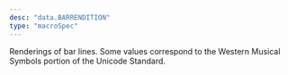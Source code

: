 ```yaml
---
desc: "data.BARRENDITION"
type: "macroSpec"
---
```


Renderings of bar lines. Some values correspond to the Western Musical Symbols portion
of the Unicode Standard.